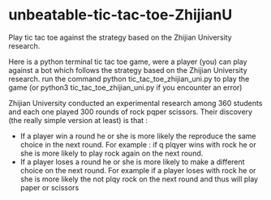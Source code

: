 # unbeatable-tic-tac-toe-ZhijianU
Play tic tac toe against the strategy based on the Zhijian University research.

Here is a python terminal tic tac toe game, were a player (you) can play against a bot which follows the strategy based on the Zhijian University research.
run the command  python tic_tac_toe_zhijian_uni.py to play the game (or python3 tic_tac_toe_zhijian_uni.py if you encounter an error)

Zhijian University conducted an experimental research among 360 students and each one played 300 rounds of rock pqper scissors.
Their discovery (the really simple version at least) is that : 
- If a player win a round he or she is more likely the reproduce the same choice in the next round.
For example : if q plqyer wins with rock he or she is more likely to play rock again on the next round.
- If a player loses a round he or she is more likely to make a different choice on the next round.
For example if a player loses with rock he or she is more likely the not plqy rock on the next round and 
thus will play paper or scissors
